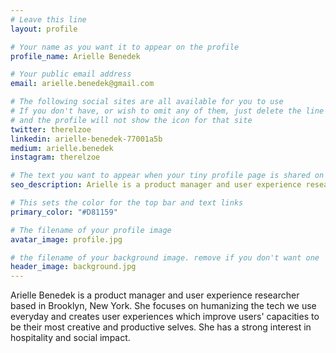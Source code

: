 ```yaml
---
# Leave this line
layout: profile

# Your name as you want it to appear on the profile
profile_name: Arielle Benedek

# Your public email address
email: arielle.benedek@gmail.com

# The following social sites are all available for you to use
# If you don't have, or wish to omit any of them, just delete the line
# and the profile will not show the icon for that site
twitter: therelzoe
linkedin: arielle-benedek-77001a5b
medium: arielle.benedek
instagram: therelzoe

# The text you want to appear when your tiny profile page is shared on social networks
seo_description: Arielle is a product manager and user experience researcher based in Brooklyn, New York. 

# This sets the color for the top bar and text links
primary_color: "#D81159"

# The filename of your profile image
avatar_image: profile.jpg

# the filename of your background image. remove if you don't want one
header_image: background.jpg
---
```


Arielle Benedek is a product manager and user experience researcher based in Brooklyn, New York. She focuses on humanizing the tech we use everyday and creates user experiences which improve users' capacities to be their most creative and productive selves. She has a strong interest in hospitality and social impact. 
